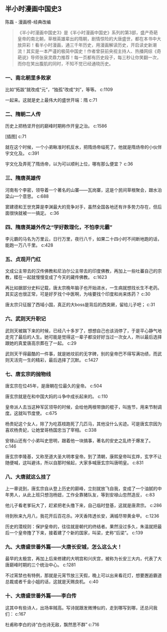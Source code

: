 ## 半小时漫画中国史3

陈磊  -  漫画榜-经典改编

> 《半小时漫画中国史3》是《半小时漫画中国史》系列的第3部，盛产奇葩皇帝的南北朝，草根英雄辈出的隋朝，剧情惊险的大唐盛世，都在本书中大放异彩！看半小时漫画，通三千年历史，用漫画解读历史，开启读史新潮流！其实是一本严谨的极简中国史！作者曾获前央视主持人、热播网综《奇葩说》导师张泉灵鼎力推荐！每一页都有历史段子，每三秒让你笑翻一次，而你在笑出腹肌的同时，不知不觉已经通晓历史。


### 一、南北朝里多败家

比如“拓跋”就改成“元”，“独孤”改成“刘”，等等。 c:1109

一起来。这就是史上最伟大的盛世开端：隋 c:71

### 二、隋朝二人传

历史上把杨坚开创的巅峰时期称作开皇之治。 c:1586

[插图] c:71

就在这个时候，一个小弟瞅准时机反水，把隋炀帝缢死了。他就是隋炀帝的小伙伴宇文化及。 c:391

宇文化及弄死了隋炀帝，以为可以顺利上位，哪有那么便宜？ c:36

### 三、隋唐英雄传

河南有个李密，领导着一个著名的山寨——瓦岗寨，这是个民间草根聚会，跟水泊梁山一个意思。 c:688

窦建德和王世充算是李渊最大的竞争对手，虽然全国各地还有许多势力存在，但后面很快就被一一搞定。 c:36

### 四、隋唐英雄外传之“学好数理化，不怕李元霸”

李元霸的马名为万里云，日行万里，夜行八千，如果二十四小时不间断地跑的话，能跑一万八千里。 c:428

### 五、贞观开门红

文成公主带去的汉传佛教和尼泊尔公主带去的印度佛教，再加上一些吐蕃自己的宗教，糅在一起就慢慢变成了今天的藏传佛教。 c:1623

再比如据部分史料记载，唐太宗晚年脑子也开始进水，一生病就想找长生不老药。其实这也很正常，可是好歹找个中医啊，为啥要找个印度和尚来炼药？ c:30

唐太宗只征服了西域小国，真正的大boss是背后的西突厥，留给儿子吧； c:31

### 六、武则天升职记

武则天被踹下来的时候，已经八十多岁了，想想自己也该消停了，于是平心静气地走完了最后的人生。她可能是觉得这一辈子都没好好当过一次女人，所以最后选择跟她的真爱唐高宗葬在了一起。 c:29

武则天干得最酷的一件事，就是她坟前的无字碑，别的皇帝巴不得写满功绩，而武则天活完一生的精彩，最后选择了沉默。 c:1427

### 七、唐玄宗的抛物线

唐玄宗在位45年，是唐朝在位最久的皇帝。 c:504

唐玄宗就是在和中国大妈的斗争中成长起来的。 c:110

皇帝派人去当这种军区领导的时候，会给他两根带旗的棍子，叫旌节，用来节制调度。这就叫节度使。 c:675

杨贵妃这个女人，除了为吃荔枝跑死了几匹马，其他没什么劣迹。可是唐玄宗因为喜欢杨贵妃，让她堂哥杨国忠当了宰相。 c:338

安禄山还有个小弟叫史思明，跟着他一块搞事，著名的安史之乱终于爆发了。 c:146

唐玄宗李隆基，又称至道大圣大明孝皇帝。到了清朝，康熙皇帝叫玄烨，玄字不让随便喊，这叫避讳，所以自那时候起，大家多喊唐玄宗叫唐明皇。 c:831

### 八、大唐就这么挂了

上一章说到，唐玄宗自从登上历史的巅峰，立刻就放飞自我，变成了一个油腻的中年男人，从此上班只想泡杨妞，工作全靠猪队友，等到安禄山忽然造反， c:83

他儿子看老爹玩大了，赶紧把老头撸下来，自己临时登基，这就是唐肃宗。 c:286

待到秋来九月八，我花开后百花杀。冲天香阵透长安，满城尽带黄金甲。 c:1236

历史的潜规则：保护皇帝的，往往就是朝代的终结者。果然没过多久，朱温就把最后一个皇帝撸了下来，接着建了个新的国家，叫梁，史称“后梁”。 c:139

### 九、大唐盛世番外篇——大唐长安城，怎么这么大！

最早的太极宫，再加上后来修建的大明宫和兴庆宫，被称为长安三大内，代表了大唐巅峰时期的三个统治中心。 c:1281

不过宵禁也有特例，那就是元宵节放三天假，晚上可以出来看花灯，想要邂逅霸道总裁或者千金小姐的话，这就是天赐良机。 c:40

### 十、大唐盛世番外篇——李白传

这其中有些诗人，出场率贼高。写诗就跟发微博似的，走到哪写到哪，还总问我们： c:167

杜甫称李白的诗“白也诗无敌，飘然思不群” c:716